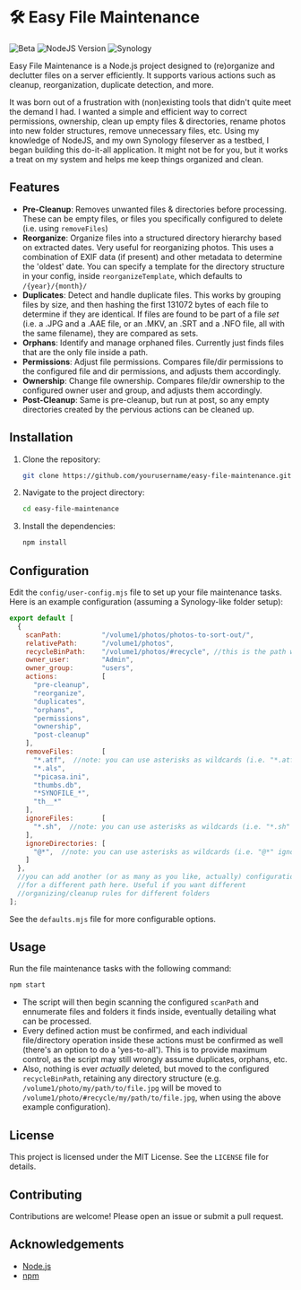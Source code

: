 # 🛠️ Easy File Maintenance
![Beta](https://img.shields.io/badge/status-beta-red)
![NodeJS Version](https://img.shields.io/badge/Node.js->%3D%2015.14.0-6DA55F?logo=node.js&logoColor=98F483&style=plastic)
![Synology](https://img.shields.io/badge/Made%20for-Synology%20DSM-4384F5.svg?labelColor=555&logo=synology&logoColor=white&style=plastic)

Easy File Maintenance is a Node.js project designed to (re)organize and declutter files on a server efficiently. It supports various actions such as cleanup, reorganization, duplicate detection, and more.

It was born out of a frustration with (non)existing tools that didn't quite meet the demand I had. I wanted a simple and efficient way to correct permissions, ownership, clean up empty files & directories, rename photos into new folder structures, remove unnecessary files, etc. Using my knowledge of NodeJS, and my own Synology fileserver as a testbed, I began building this do-it-all application. It might not be for you, but it works a treat on my system and helps me keep things organized and clean.

## Features

- **Pre-Cleanup**: Removes unwanted files & directories before processing.
  These can be empty files, or files you specifically configured to delete (i.e. using `removeFiles`)
- **Reorganize**: Organize files into a structured directory hierarchy based on extracted dates.
  Very useful for reorganizing photos. This uses a combination of EXIF data (if present) and other metadata to determine the 'oldest' date. You can specify a template for the directory structure in your config, inside `reorganizeTemplate`, which defaults to `/{year}/{month}/`
- **Duplicates**: Detect and handle duplicate files. 
  This works by grouping files by size, and then hashing the first 131072 bytes of each file to determine if they are identical. If files are found to be part of a file _set_ (i.e. a .JPG and a .AAE file, or an .MKV, an .SRT and a .NFO file, all with the same filename), they are compared as sets.
- **Orphans**: Identify and manage orphaned files.
  Currently just finds files that are the only file inside a path.
- **Permissions**: Adjust file permissions. 
  Compares file/dir permissions to the configured file and dir permissions, and adjusts them accordingly.
- **Ownership**: Change file ownership. 
  Compares file/dir ownership to the configured owner user and group, and adjusts them accordingly.
- **Post-Cleanup**: Same is pre-cleanup, but run at post, so any empty directories created by the pervious actions can be cleaned up.

## Installation

1. Clone the repository:
    ```sh
    git clone https://github.com/yourusername/easy-file-maintenance.git
    ```
2. Navigate to the project directory:
    ```sh
    cd easy-file-maintenance
    ```
3. Install the dependencies:
    ```sh
    npm install
    ```

## Configuration

Edit the `config/user-config.mjs` file to set up your file maintenance tasks. Here is an example configuration (assuming a Synology-like folder setup):

```javascript
export default [
  {
    scanPath:          "/volume1/photos/photos-to-sort-out/",
    relativePath:      "/volume1/photos",
    recycleBinPath:    "/volume1/photos/#recycle", //this is the path where 'deleted' items will be moved to. This is a safe-guard; nothing is ever actually deleted.
    owner_user:        "Admin",
    owner_group:       "users",
    actions:           [
      "pre-cleanup",
      "reorganize",
      "duplicates",
      "orphans",
      "permissions",
      "ownership",
      "post-cleanup"
    ],
    removeFiles:       [
      "*.atf",  //note: you can use asterisks as wildcards (i.e. "*.atf" removes any file with the extension 'sh')
      "*.als",
      "*picasa.ini",
      "thumbs.db",
      "*SYNOFILE_*",
      "th__*"
    ],
    ignoreFiles:       [
      "*.sh",  //note: you can use asterisks as wildcards (i.e. "*.sh" ignores any file with the extension 'sh')
    ],
    ignoreDirectories: [
      "@*",  //note: you can use asterisks as wildcards (i.e. "@*" ignores any directory whos name starts with an '@')
    ]
  },
  //you can add another (or as many as you like, actually) configuration,
  //for a different path here. Useful if you want different
  //organizing/cleanup rules for different folders
];
```
See the `defaults.mjs` file for more configurable options.

## Usage

Run the file maintenance tasks with the following command:

```sh
npm start
```
- The script will then begin scanning the configured `scanPath` and ennumerate files and folders it finds inside, eventually detailing what can be processed.
- Every defined action must be confirmed, and each individual file/directory operation inside these actions must be confirmed as well (there's an option to do a 'yes-to-all'). This is to provide maximum control, as the script may still wrongly assume duplicates, orphans, etc.
- Also, nothing is ever _actually_ deleted, but moved to the configured `recycleBinPath`, retaining any directory structure (e.g. `/volume1/photo/my/path/to/file.jpg` will be moved to `/volume1/photo/#recycle/my/path/to/file.jpg`, when using the above example configuration).

## License

This project is licensed under the MIT License. See the `LICENSE` file for details.

## Contributing

Contributions are welcome! Please open an issue or submit a pull request.

## Acknowledgements

- [Node.js](https://nodejs.org/)
- [npm](https://www.npmjs.com/)
